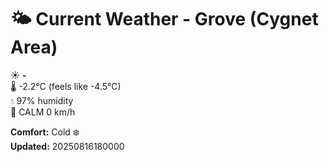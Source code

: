 # 🌤️ Current Weather - Grove (Cygnet Area)

☀️ **-**  
🌡️ -2.2°C (feels like -4.5°C)  
💧 97% humidity  
💨 CALM 0 km/h  

**Comfort:** Cold ❄️  
**Updated:** 20250816180000
